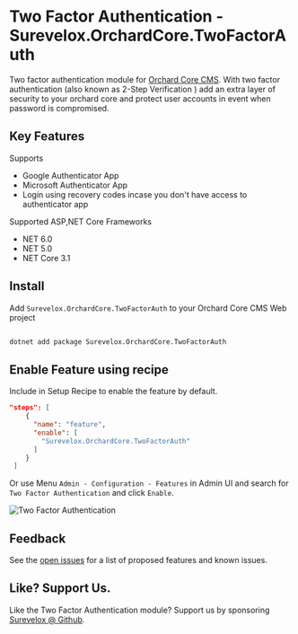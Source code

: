 # Two Factor Authentication - Surevelox.OrchardCore.TwoFactorAuth

Two factor authentication module for [Orchard Core CMS](https://github.com/OrchardCMS/OrchardCore). With two factor authentication (also known as 2-Step Verification ) add an extra layer of security to your orchard core and protect user accounts in event when password is compromised.

## Key Features

Supports
- Google Authenticator App
- Microsoft Authenticator App
- Login using recovery codes incase you don't have access to authenticator app


Supported ASP,NET Core Frameworks
- NET 6.0
- NET 5.0
- NET Core 3.1


## Install

Add `Surevelox.OrchardCore.TwoFactorAuth` to your Orchard Core CMS Web project



```bash

dotnet add package Surevelox.OrchardCore.TwoFactorAuth

```


## Enable Feature using recipe

Include in Setup Recipe to enable the feature by default.


```json
"steps": [
    {
      "name": "feature",
      "enable": [
        "Surevelox.OrchardCore.TwoFactorAuth"
      ]
    }
 ]
```

Or use Menu `Admin - Configuration - Features` in Admin UI and search for `Two Factor Authentication` and click `Enable`.

![Two Factor Authentication](https://raw.githubusercontent.com/surevelox/OrchardCore.Modules/master/TwoFactorAuth/images/screen-001.gif)


## Feedback
See the [open issues](https://github.com/surevelox/OrchardCore.Modules/issues) for a list of proposed features and known issues.


## Like?  Support Us.

Like the Two Factor Authentication module? Support us by sponsoring  [Surevelox @ Github](https://github.com/sponsors/surevelox).  
